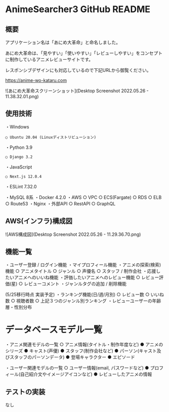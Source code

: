 # AnimeSearcher3 GitHub README

## 概要
アプリケーション名は「あにめ大革命」と命名しました。

あにめ大革命は、「見やすい」「使いやすい」「レビューしやすい」をコンセプトに制作しているアニメレビューサイトです。

レスポンシブデザインにも対応しているので下記URLから御覧ください。

https://anime-wo-kataru.com

![あにめ大革命スクリーンショット](Desktop Screenshot 2022.05.26 - 11.38.32.01.png)

## 使用技術
・Windows

    ○ Ubuntu 20.04 (Linuxディストリビューション)
    
・Python 3.9

    ○ Django 3.2
    
・JavaScript

    ○ Next.js 12.0.4
    
・ESLint 7.32.0

・MySQL 8系
・Docker 4.2.0
・AWS
    ○ VPC
    ○ ECS(Fargate)
    ○ RDS
    ○ ELB
    ○ Route53
・Nginx
・外部API
    ○ RestAPI
    ○ GraphQL

## AWS(インフラ)構成図

![AWS構成図](Desktop Screenshot 2022.05.26 - 11.29.36.70.png)

## 機能一覧
・ユーザー登録 / ログイン機能
・マイプロフィール機能
・アニメの探索(検索)機能
    ○ アニメタイトル
    ○ ジャンル
    ○ 声優名
    ○ スタッフ / 制作会社
・応援したいアニメへのいいね機能
・評価したいアニメへのレビュー機能
    ○ レビュー評価(星)
    ○ レビューコメント
・ジャンルタグの追加 / 削除機能

(5/25移行時点 実装予定)
・ランキング機能(日/週/月別)
  ○ レビュー数
  ○ いいね数
  ○ 視聴者数
  ○ 上記３つのジャンル別ランキング
・レビューユーザーの年齢層・性別分布

# データベースモデル一覧
・アニメ関連モデルの一覧
    ○ アニメ情報(タイトル・制作年度など)
      ● アニメのシリーズ
      ● キャスト(声優)
      ● スタッフ(制作会社など)
      ● パーソン(キャスト及びスタッフのパーソンデータ)
      ● 登場キャラクター
      ● エピソード

・ユーザー関連モデルの一覧
    ○ ユーザー情報(email, パスワードなど)
      ● プロフィール(自己紹介文やイメージアイコンなど)
      ● レビューしたアニメの情報

## テストの実装
なし
